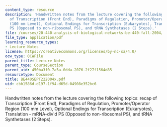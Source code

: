 ```yaml
---
content_type: resource
description: 'Handwritten notes from the lecture covering the following topics: recap
  of Transcription (Front End), Paradigms of Regulation, Promoter/Operator Region
  (100 mm Level), Optional Endings for Transcription (Eukaryotes), Translation - mRNA-div''d
  PS (Opposed to non-ribosomal PS), and tRNA Synthetases (2 Steps).'
file: /courses/20-440-analysis-of-biological-networks-be-440-fall-2004/cbb1586dd1971f94d65d04908e352bc6_BE440SEPT222004x.pdf
file_type: application/pdf
learning_resource_types:
- Lecture Notes
license: https://creativecommons.org/licenses/by-nc-sa/4.0/
ocw_type: OCWFile
parent_title: Lecture Notes
parent_type: CourseSection
parent_uid: 450ba3f0-7a5a-0dda-2076-2f27f1564d85
resourcetype: Document
title: BE440SEPT222004x.pdf
uid: cbb1586d-d197-1f94-d65d-04908e352bc6
---
```

Handwritten notes from the lecture covering the following topics: recap of Transcription (Front End), Paradigms of Regulation, Promoter/Operator Region (100 mm Level), Optional Endings for Transcription (Eukaryotes), Translation - mRNA-div'd PS (Opposed to non-ribosomal PS), and tRNA Synthetases (2 Steps).
